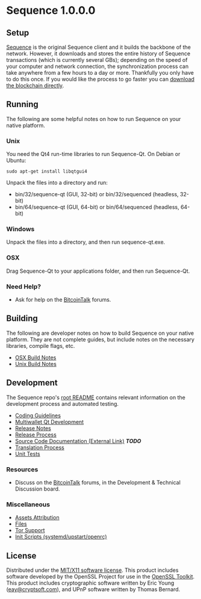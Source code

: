Sequence 1.0.0.0
=====================

Setup
---------------------
[Sequence](http://github.com/duality-solutions/sequence) is the original Sequence client and it builds the backbone of the network. However, it downloads and stores the entire history of Sequence transactions (which is currently several GBs); depending on the speed of your computer and network connection, the synchronization process can take anywhere from a few hours to a day or more. Thankfully you only have to do this once. If you would like the process to go faster you can [download the blockchain directly](bootstrap.md).

Running
---------------------
The following are some helpful notes on how to run Sequence on your native platform.

### Unix

You need the Qt4 run-time libraries to run Sequence-Qt. On Debian or Ubuntu:

	sudo apt-get install libqtgui4

Unpack the files into a directory and run:

- bin/32/sequence-qt (GUI, 32-bit) or bin/32/sequenced (headless, 32-bit)
- bin/64/sequence-qt (GUI, 64-bit) or bin/64/sequenced (headless, 64-bit)



### Windows

Unpack the files into a directory, and then run sequence-qt.exe.

### OSX

Drag Sequence-Qt to your applications folder, and then run Sequence-Qt.

### Need Help?

* Ask for help on the [BitcoinTalk](https://bitcointalk.org/) forums.

Building
---------------------
The following are developer notes on how to build Sequence on your native platform. They are not complete guides, but include notes on the necessary libraries, compile flags, etc.

- [OSX Build Notes](build-osx.md)
- [Unix Build Notes](build-unix.md)

Development
---------------------
The Sequence repo's [root README](https://github.com/duality-solutions/sequence/blob/master/README.md) contains relevant information on the development process and automated testing.

- [Coding Guidelines](coding.md)
- [Multiwallet Qt Development](multiwallet-qt.md)
- [Release Notes](release-notes.md)
- [Release Process](release-process.md)
- [Source Code Documentation (External Link)](https://dev.visucore.com/sequence/doxygen/) ***TODO***
- [Translation Process](translation_process.md)
- [Unit Tests](unit-tests.md)

### Resources
* Discuss on the [BitcoinTalk](https://bitcointalk.org/) forums, in the Development & Technical Discussion board.

### Miscellaneous
- [Assets Attribution](assets-attribution.md)
- [Files](files.md)
- [Tor Support](tor.md)
- [Init Scripts (systemd/upstart/openrc)](init.md)

License
---------------------
Distributed under the [MIT/X11 software license](http://www.opensource.org/licenses/mit-license.php).
This product includes software developed by the OpenSSL Project for use in the [OpenSSL Toolkit](https://www.openssl.org/). This product includes
cryptographic software written by Eric Young ([eay@cryptsoft.com](mailto:eay@cryptsoft.com)), and UPnP software written by Thomas Bernard.
